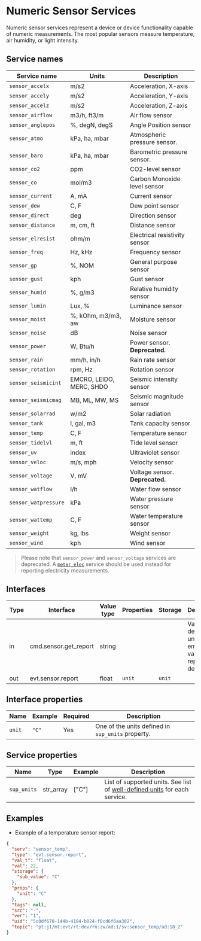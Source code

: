 # Numeric Sensor Services

Numeric sensor services represent a device or device functionality capable of numeric measurements.
The most popular sensors measure temperature, air humidity, or light intensity.

## Service names

| Service name         | Units                    | Description                     |
|----------------------|--------------------------|---------------------------------|
| `sensor_accelx`      | m/s2                     | Acceleration, X-axis            |
| `sensor_accely`      | m/s2                     | Acceleration, Y-axis            |
| `sensor_accelz`      | m/s2                     | Acceleration, Z-axis            |
| `sensor_airflow`     | m3/h, ft3/m              | Air flow sensor                 |
| `sensor_anglepos`    | %, degN, degS            | Angle Position sensor           |
| `sensor_atmo`        | kPa, ha, mbar            | Atmospheric pressure sensor.    |
| `sensor_baro`        | kPa, ha, mbar            | Barometric  pressure sensor.    |
| `sensor_co2`         | ppm                      | CO2-level sensor                |
| `sensor_co`          | mol/m3                   | Carbon Monoxide level sensor    |
| `sensor_current`     | A, mA                    | Current sensor                  |
| `sensor_dew`         | C, F                     | Dew point sensor                |
| `sensor_direct`      | deg                      | Direction sensor                |
| `sensor_distance`    | m, cm, ft                | Distance sensor                 |
| `sensor_elresist`    | ohm/m                    | Electrical resistivity sensor   |
| `sensor_freq`        | Hz, kHz                  | Frequency sensor                |
| `sensor_gp`          | %, NOM                   | General purpose sensor          |
| `sensor_gust`        | kph                      | Gust sensor                     |
| `sensor_humid`       | %, g/m3                  | Relative humidity sensor        |
| `sensor_lumin`       | Lux, %                   | Luminance sensor                |
| `sensor_moist`       | %, kOhm, m3/m3, aw       | Moisture sensor                 |
| `sensor_noise`       | dB                       | Noise sensor                    |
| `sensor_power`       | W, Btu/h                 | Power sensor. **Deprecated.**   |
| `sensor_rain`        | mm/h, in/h               | Rain rate sensor                |
| `sensor_rotation`    | rpm, Hz                  | Rotation sensor                 |
| `sensor_seismicint`  | EMCRO, LEIDO, MERC, SHDO | Seismic intensity sensor        |
| `sensor_seismicmag`  | MB, ML, MW, MS           | Seismic magnitude sensor        |
| `sensor_solarrad`    | w/m2                     | Solar radiation                 |
| `sensor_tank`        | l, gal, m3               | Tank capacity sensor            |
| `sensor_temp`        | C, F                     | Temperature sensor              |
| `sensor_tidelvl`     | m, ft                    | Tide level sensor               |
| `sensor_uv`          | index                    | Ultraviolet sensor              |
| `sensor_veloc`       | m/s, mph                 | Velocity sensor                 |
| `sensor_voltage`     | V, mV                    | Voltage sensor. **Deprecated.** |
| `sensor_watflow`     | l/h                      | Water flow sensor               |
| `sensor_watpressure` | kPa                      | Water pressure sensor           |
| `sensor_wattemp`     | C, F                     | Water temperature sensor        |
| `sensor_weight`      | kg, lbs                  | Weight sensor                   |
| `sensor_wind`        | kph                      | Wind sensor                     |

> Please note that `sensor_power` and `sensor_voltage` services are deprecated. A [`meter_elec`](/device_services/generic/meter.md) service should be used instead for reporting
> electricity measurements.

## Interfaces

| Type | Interface             | Value type | Properties | Storage | Description                                                               |
|------|-----------------------|------------|------------|---------|---------------------------------------------------------------------------|
| in   | cmd.sensor.get_report | string     |            |         | Value is the desired unit. Use empty value to get report in default unit. |
| out  | evt.sensor.report     | float      | `unit`     | `unit`  |                                                                           |

## Interface properties

| Name        | Example | Required | Description                                                                                                                            |
|-------------|---------|----------|----------------------------------------------------------------------------------------------------------------------------------------|
| `unit`      | `"C"`   | Yes      | One of the units defined in `sup_units` property.                                                                                      |

## Service properties

| Name        | Type      | Example | Description                                                                                 |
|-------------|-----------|---------|---------------------------------------------------------------------------------------------|
| `sup_units` | str_array | ["C"]   | List of supported units. See list of [well-defined units](#service-names) for each service. |

## Examples

* Example of a temperature sensor report:

```json
{
  "serv": "sensor_temp",
  "type": "evt.sensor.report",
  "val_t": "float",
  "val": 22,
  "storage": {
    "sub_value": "C"
  },
  "props": {
    "unit": "C"
  },
  "tags": null,
  "src": "-",
  "ver": "1",
  "uid": "5c0df678-144b-4184-b024-f0cd6f6aa382",
  "topic": "pt:j1/mt:evt/rt:dev/rn:zw/ad:1/sv:sensor_temp/ad:18_2"
}
```